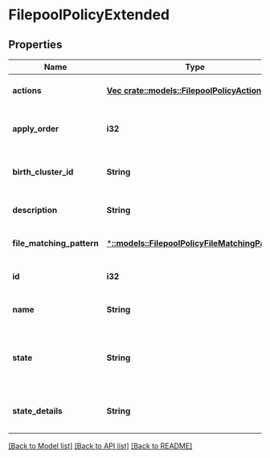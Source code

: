 # FilepoolPolicyExtended

## Properties
Name | Type | Description | Notes
------------ | ------------- | ------------- | -------------
**actions** | [**Vec <crate::models::FilepoolPolicyAction>**](FilepoolPolicyAction.md) | A list of actions to be taken for matching files | [optional] [default to null]
**apply_order** | **i32** | The order in which this policy should be applied (relative to other policies) | [optional] [default to null]
**birth_cluster_id** | **String** | The guid assigned to the cluster on which the account was created | [optional] [default to null]
**description** | **String** | A description for this policy | [optional] [default to null]
**file_matching_pattern** | [***::models::FilepoolPolicyFileMatchingPattern**](FilepoolPolicyFileMatchingPattern.md) | The file matching rules for this policy | [optional] [default to null]
**id** | **i32** | A unique identifier for this policy | [optional] [default to null]
**name** | **String** | A unique name for this policy | [optional] [default to null]
**state** | **String** | Indicates whether this policy is in a good state (\&quot;OK\&quot;) or disabled (\&quot;disabled\&quot;) | [optional] [default to null]
**state_details** | **String** | Gives further information to describe the state of this policy | [optional] [default to null]

[[Back to Model list]](../README.md#documentation-for-models) [[Back to API list]](../README.md#documentation-for-api-endpoints) [[Back to README]](../README.md)


